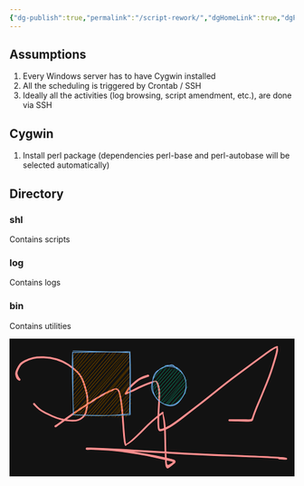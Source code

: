```yaml
---
{"dg-publish":true,"permalink":"/script-rework/","dgHomeLink":true,"dgPassFrontmatter":false}
---
```



## Assumptions

1. Every Windows server has to have Cygwin installed
2. All the scheduling is triggered by Crontab / SSH
3. Ideally all the activities (log browsing, script amendment, etc.), are done via SSH


## Cygwin

1. Install perl package (dependencies perl-base and perl-autobase will be selected automatically)

## Directory

### shl
Contains scripts

### log
Contains logs

### bin
Contains utilities

<svg version="1.1" xmlns="http://www.w3.org/2000/svg" viewBox="0 0 446.5 215.5" width="893" height="431" filter="invert(93%) hue-rotate(180deg)">
  <!-- svg-source:excalidraw -->
  
  <defs>
    <style>
      @font-face {
        font-family: "Virgil";
        src: url("https://unpkg.com/@zsviczian/excalidraw@0.12.0-obsidian-8/dist/excalidraw-assets/Virgil.woff2");
      }
      @font-face {
        font-family: "Cascadia";
        src: url("https://unpkg.com/@zsviczian/excalidraw@0.12.0-obsidian-8/dist/excalidraw-assets/Cascadia.woff2");
      }
    </style>
  </defs>
  <rect x="0" y="0" width="446.5" height="215.5" fill="#ffffff"/><g transform="translate(15.5 64) rotate(0 52 14.5)" stroke="none"><path fill="#c92a2a" d="M -1.09,1.31 Q -1.09,1.31 -2.02,0.66 -2.95,0.01 -3.82,-0.98 -4.70,-1.98 -5.48,-4.05 -6.27,-6.12 -6.53,-8.78 -6.80,-11.45 -4.64,-16.14 -2.49,-20.84 -0.19,-23.95 2.10,-27.06 8.32,-30.24 14.54,-33.41 21.12,-35.00 27.69,-36.60 38.08,-36.25 48.48,-35.91 58.16,-33.13 67.84,-30.36 76.94,-24.51 86.04,-18.65 92.12,-12.34 98.20,-6.03 101.87,4.44 105.54,14.91 107.06,22.82 108.58,30.72 107.64,38.98 106.71,47.24 105.24,51.83 103.78,56.43 100.12,59.73 96.46,63.03 92.01,64.44 87.57,65.85 79.67,65.42 71.77,64.99 65.22,63.33 58.67,61.68 50.80,58.22 42.94,54.76 38.30,52.28 33.66,49.79 30.31,47.10 26.97,44.40 24.36,41.67 21.75,38.93 21.63,38.72 21.51,38.51 21.46,38.28 21.42,38.04 21.45,37.80 21.48,37.57 21.59,37.35 21.69,37.14 21.86,36.97 22.03,36.79 22.25,36.69 22.46,36.58 22.70,36.55 22.94,36.51 23.17,36.56 23.41,36.60 23.62,36.72 23.83,36.84 23.99,37.02 24.15,37.20 24.25,37.42 24.34,37.64 24.36,37.88 24.38,38.12 24.32,38.35 24.27,38.58 24.14,38.78 24.01,38.99 23.82,39.14 23.64,39.29 23.41,39.37 23.18,39.46 22.94,39.46 22.70,39.47 22.47,39.40 22.24,39.33 22.05,39.19 21.85,39.05 21.71,38.86 21.57,38.66 21.50,38.43 21.43,38.20 21.44,37.96 21.44,37.72 21.53,37.50 21.61,37.27 21.76,37.08 21.91,36.90 22.11,36.77 22.31,36.64 22.55,36.58 22.78,36.52 23.02,36.54 23.26,36.56 23.48,36.65 23.70,36.75 23.88,36.91 24.06,37.07 24.06,37.07 24.06,37.07 26.34,39.71 28.62,42.36 31.77,44.92 34.91,47.48 39.46,49.92 44.00,52.35 51.66,55.74 59.32,59.13 65.63,60.75 71.93,62.36 79.40,62.84 86.86,63.32 90.83,62.16 94.80,60.99 98.09,58.22 101.37,55.46 102.72,51.19 104.07,46.92 105.02,39.05 105.96,31.19 104.48,23.49 103.00,15.78 99.60,5.76 96.20,-4.25 90.37,-10.31 84.55,-16.37 75.79,-22.04 67.04,-27.71 57.70,-30.40 48.36,-33.10 38.35,-33.44 28.35,-33.78 22.11,-32.26 15.87,-30.73 10.19,-27.93 4.51,-25.12 2.50,-22.27 0.49,-19.42 -1.40,-15.51 -3.30,-11.59 -2.96,-9.55 -2.62,-7.52 -1.56,-5.20 -0.49,-2.88 0.29,-2.10 1.09,-1.31 1.23,-1.16 1.37,-1.01 1.47,-0.83 1.57,-0.65 1.63,-0.45 1.68,-0.25 1.69,-0.05 1.70,0.15 1.65,0.35 1.61,0.55 1.52,0.74 1.43,0.92 1.30,1.08 1.17,1.24 1.00,1.36 0.83,1.48 0.64,1.56 0.45,1.64 0.25,1.67 0.05,1.70 -0.15,1.68 -0.35,1.67 -0.55,1.60 -0.74,1.53 -0.92,1.42 -1.09,1.31 -1.09,1.31 L -1.09,1.31 Z"/></g><g transform="translate(217 58) rotate(0 84.25 19.5)" stroke="none"><path fill="#c92a2a" d="M 0.56,1.68 Q 0.56,1.68 -3.33,2.92 -7.23,4.15 -10.69,5.63 -14.15,7.11 -18.79,11.08 -23.42,15.05 -26.43,18.17 -29.44,21.28 -31.10,23.81 -32.76,26.35 -33.11,27.54 -33.46,28.73 -33.58,28.88 -33.71,29.03 -33.87,29.15 -34.03,29.27 -34.22,29.34 -34.40,29.42 -34.60,29.45 -34.79,29.48 -34.99,29.46 -35.19,29.44 -35.37,29.37 -35.56,29.31 -35.73,29.20 -35.89,29.09 -36.03,28.95 -36.17,28.80 -36.26,28.63 -36.36,28.46 -36.41,28.26 -36.46,28.07 -36.47,27.87 -36.47,27.68 -36.43,27.48 -36.39,27.29 -36.30,27.11 -36.21,26.93 -34.72,26.62 -33.22,26.31 -28.47,23.86 -23.72,21.40 -19.39,19.20 -15.07,16.99 -8.43,14.16 -1.79,11.34 2.92,9.71 7.64,8.08 11.14,7.78 14.65,7.48 16.30,11.97 17.94,16.47 18.64,21.37 19.34,26.27 18.91,35.89 18.47,45.51 18.00,53.44 17.52,61.37 17.46,68.29 17.41,75.22 17.66,78.40 17.92,81.59 18.33,82.88 18.75,84.17 24.07,82.18 29.39,80.19 35.90,76.21 42.41,72.22 54.66,62.79 66.91,53.36 78.19,44.74 89.47,36.12 104.03,24.43 118.59,12.73 130.84,3.43 143.09,-5.85 157.50,-16.42 171.91,-26.98 180.48,-33.19 189.05,-39.40 193.44,-42.20 197.84,-45.01 199.67,-45.65 201.50,-46.28 201.65,-46.36 201.80,-46.43 201.97,-46.47 202.14,-46.50 202.31,-46.49 202.48,-46.49 202.64,-46.44 202.80,-46.40 202.95,-46.31 203.10,-46.23 203.22,-46.11 203.35,-45.99 203.44,-45.85 203.53,-45.71 203.58,-45.55 203.64,-45.38 203.65,-45.21 203.67,-45.05 203.64,-44.88 203.61,-44.71 203.55,-44.55 203.48,-44.40 203.38,-44.26 203.28,-44.12 203.15,-44.01 203.02,-43.91 203.58,-42.83 204.15,-41.74 203.35,-37.48 202.54,-33.22 199.59,-23.52 196.65,-13.82 193.95,-5.69 191.26,2.43 187.08,12.53 182.90,22.64 180.12,29.36 177.34,36.07 174.28,43.25 171.23,50.42 169.22,55.60 167.21,60.78 166.37,63.39 165.52,66.00 165.10,67.48 164.68,68.96 164.01,69.92 163.35,70.87 161.60,71.43 159.85,71.99 154.04,71.75 148.23,71.50 140.98,71.37 133.73,71.23 130.64,71.16 127.55,71.08 127.30,71.04 127.06,71.00 126.84,70.88 126.62,70.76 126.45,70.58 126.28,70.39 126.18,70.17 126.07,69.94 126.05,69.69 126.03,69.44 126.08,69.20 126.14,68.96 126.27,68.74 126.40,68.53 126.59,68.37 126.78,68.21 127.02,68.12 127.25,68.03 127.50,68.02 127.75,68.01 127.99,68.08 128.23,68.15 128.43,68.29 128.64,68.43 128.78,68.64 128.93,68.84 129.01,69.07 129.09,69.31 129.09,69.56 129.08,69.81 129.00,70.04 128.92,70.28 128.77,70.48 128.61,70.67 128.40,70.81 128.20,70.95 127.96,71.01 127.71,71.08 127.47,71.06 127.22,71.04 126.99,70.95 126.75,70.86 126.57,70.69 126.38,70.53 126.25,70.31 126.13,70.10 126.07,69.85 126.02,69.61 126.05,69.36 126.08,69.11 126.19,68.89 126.30,68.66 126.47,68.48 126.64,68.31 126.87,68.19 127.09,68.08 127.33,68.04 127.58,68.00 127.58,68.00 127.58,68.00 130.67,67.99 133.76,67.98 141.05,68.00 148.35,68.02 153.76,68.13 159.17,68.25 160.49,68.05 161.81,67.86 162.41,66.52 163.00,65.18 163.86,62.50 164.73,59.82 166.75,54.60 168.77,49.37 171.81,42.21 174.85,35.05 177.62,28.32 180.38,21.60 184.51,11.58 188.64,1.56 191.31,-6.53 193.97,-14.63 196.85,-24.19 199.73,-33.75 200.47,-37.59 201.22,-41.43 201.36,-43.86 201.50,-46.28 201.65,-46.36 201.80,-46.43 201.97,-46.47 202.14,-46.50 202.31,-46.49 202.48,-46.49 202.64,-46.44 202.80,-46.40 202.95,-46.31 203.10,-46.23 203.22,-46.11 203.35,-45.99 203.44,-45.85 203.53,-45.71 203.58,-45.55 203.64,-45.38 203.65,-45.21 203.67,-45.05 203.64,-44.88 203.61,-44.71 203.55,-44.55 203.48,-44.40 203.38,-44.26 203.28,-44.12 203.15,-44.02 203.02,-43.91 201.14,-43.33 199.26,-42.75 194.95,-39.98 190.63,-37.22 182.07,-31.00 173.52,-24.78 159.14,-14.22 144.75,-3.66 132.55,5.62 120.35,14.91 105.78,26.66 91.22,38.40 79.97,47.05 68.72,55.71 56.38,65.28 44.03,74.84 37.32,79.03 30.61,83.21 24.77,85.38 18.94,87.55 17.50,86.43 16.06,85.32 15.68,83.56 15.29,81.81 15.02,78.50 14.75,75.20 14.81,68.20 14.86,61.21 15.33,53.30 15.80,45.39 16.23,36.01 16.67,26.63 16.02,22.00 15.38,17.37 13.86,12.96 12.35,8.56 10.46,9.65 8.56,10.73 3.95,12.36 -0.65,13.99 -7.18,16.81 -13.70,19.63 -18.01,21.90 -22.32,24.18 -27.89,26.45 -33.46,28.73 -33.58,28.88 -33.71,29.03 -33.87,29.15 -34.03,29.27 -34.22,29.34 -34.40,29.42 -34.60,29.45 -34.79,29.48 -34.99,29.46 -35.19,29.44 -35.37,29.37 -35.56,29.31 -35.73,29.20 -35.89,29.09 -36.03,28.95 -36.16,28.80 -36.26,28.63 -36.36,28.46 -36.41,28.26 -36.46,28.07 -36.47,27.87 -36.47,27.68 -36.43,27.48 -36.39,27.29 -36.30,27.11 -36.21,26.93 -35.67,25.88 -35.13,24.82 -33.33,22.05 -31.54,19.29 -28.45,16.04 -25.37,12.78 -20.41,8.53 -15.44,4.28 -11.86,2.64 -8.28,1.01 -4.42,-0.33 -0.56,-1.68 -0.35,-1.73 -0.14,-1.77 0.07,-1.76 0.28,-1.75 0.49,-1.69 0.69,-1.63 0.88,-1.53 1.07,-1.42 1.22,-1.27 1.38,-1.12 1.49,-0.94 1.60,-0.76 1.67,-0.55 1.74,-0.35 1.76,-0.14 1.77,0.07 1.74,0.28 1.71,0.49 1.62,0.69 1.54,0.89 1.41,1.06 1.28,1.23 1.11,1.37 0.95,1.50 0.75,1.59 0.56,1.68 0.56,1.68 L 0.56,1.68 Z"/></g><g transform="translate(72 137) rotate(0 182.25 3.25)" stroke="none"><path fill="#c92a2a" d="M -0.84,-1.31 Q -0.84,-1.31 1.18,-2.57 3.21,-3.84 10.95,-9.38 18.69,-14.92 26.60,-20.44 34.51,-25.97 46.52,-33.78 58.53,-41.60 66.81,-46.65 75.08,-51.70 82.26,-55.02 89.43,-58.35 93.21,-59.30 96.99,-60.26 99.42,-57.04 101.85,-53.82 103.75,-41.60 105.65,-29.38 106.42,-18.49 107.18,-7.60 107.80,1.30 108.41,10.22 109.10,17.15 109.78,24.08 110.51,26.61 111.23,29.13 111.23,29.29 111.23,29.45 111.19,29.61 111.14,29.76 111.07,29.90 110.99,30.04 110.88,30.15 110.77,30.27 110.64,30.36 110.51,30.44 110.36,30.50 110.21,30.55 110.05,30.57 109.89,30.58 109.74,30.56 109.58,30.54 109.43,30.48 109.29,30.42 109.16,30.32 109.03,30.23 108.93,30.11 108.82,29.99 108.75,29.85 108.68,29.70 108.65,29.55 108.61,29.39 113.53,25.82 118.45,22.25 125.78,15.18 133.10,8.11 138.69,2.36 144.27,-3.38 150.57,-8.89 156.87,-14.40 160.43,-17.18 163.98,-19.96 165.60,-21.15 167.23,-22.34 167.37,-22.42 167.51,-22.51 167.67,-22.56 167.82,-22.61 167.99,-22.62 168.15,-22.63 168.31,-22.60 168.48,-22.57 168.63,-22.50 168.78,-22.43 168.91,-22.33 169.03,-22.23 169.14,-22.10 169.24,-21.97 169.30,-21.82 169.37,-21.67 169.40,-21.51 169.43,-21.34 169.42,-21.18 169.41,-21.02 169.36,-20.86 169.31,-20.70 169.23,-20.56 169.14,-20.42 169.03,-20.30 168.91,-20.19 170.41,-14.01 171.91,-7.84 172.46,-0.55 173.01,6.73 173.24,20.18 173.47,33.64 173.85,43.06 174.24,52.49 174.54,57.05 174.85,61.61 177.98,59.98 181.12,58.35 182.84,57.04 184.56,55.74 183.43,55.48 182.30,55.22 173.23,53.06 164.16,50.89 154.54,48.78 144.91,46.67 129.36,44.03 113.80,41.40 103.18,39.97 92.55,38.55 83.19,37.94 73.82,37.32 66.97,37.05 60.11,36.78 56.47,36.66 52.84,36.54 51.43,36.61 50.02,36.67 49.56,36.73 49.11,36.78 48.90,36.75 48.69,36.72 48.49,36.64 48.30,36.55 48.13,36.43 47.96,36.30 47.82,36.14 47.68,35.98 47.59,35.79 47.50,35.59 47.46,35.39 47.41,35.18 47.42,34.97 47.42,34.75 47.48,34.55 47.54,34.35 47.64,34.16 47.75,33.98 47.89,33.82 48.04,33.67 48.22,33.55 48.40,33.44 48.60,33.37 48.80,33.30 49.01,33.28 49.22,33.26 50.29,33.23 51.35,33.19 54.99,33.25 58.63,33.32 72.85,33.94 87.08,34.57 102.03,35.42 116.99,36.28 143.75,37.80 170.51,39.33 191.66,40.56 212.81,41.79 230.70,42.61 248.59,43.42 272.30,44.35 296.00,45.27 311.83,45.96 327.66,46.64 338.27,47.22 348.89,47.80 353.25,48.05 357.62,48.30 359.81,48.84 361.99,49.38 361.85,49.33 361.70,49.27 361.88,49.33 362.05,49.39 362.20,49.49 362.35,49.59 362.48,49.72 362.60,49.85 362.69,50.01 362.78,50.17 362.83,50.34 362.88,50.52 362.89,50.70 362.89,50.88 362.86,51.06 362.82,51.24 362.74,51.40 362.66,51.56 362.54,51.70 362.43,51.84 362.28,51.95 362.14,52.06 361.97,52.13 361.80,52.20 361.62,52.23 361.44,52.26 361.26,52.24 361.08,52.22 355.74,51.86 350.40,51.50 350.12,51.42 349.84,51.35 349.59,51.19 349.35,51.02 349.17,50.79 348.99,50.56 348.89,50.29 348.79,50.01 348.79,49.72 348.79,49.42 348.88,49.15 348.97,48.87 349.14,48.63 349.31,48.40 349.56,48.23 349.80,48.06 350.08,47.98 350.36,47.90 350.65,47.91 350.94,47.92 351.22,48.03 351.49,48.13 351.71,48.32 351.94,48.51 352.09,48.76 352.25,49.00 352.31,49.29 352.38,49.57 352.35,49.87 352.33,50.16 352.21,50.43 352.09,50.69 351.89,50.91 351.69,51.12 351.43,51.26 351.17,51.40 350.89,51.45 350.60,51.50 350.31,51.46 350.02,51.42 349.76,51.28 349.50,51.15 349.29,50.94 349.09,50.73 348.96,50.46 348.84,50.20 348.80,49.91 348.77,49.62 348.83,49.33 348.89,49.05 349.03,48.79 349.18,48.54 349.40,48.35 349.62,48.16 349.89,48.04 350.17,47.93 350.46,47.91 350.75,47.89 350.75,47.89 350.75,47.89 356.23,48.58 361.70,49.27 361.88,49.33 362.05,49.39 362.20,49.49 362.35,49.59 362.48,49.72 362.60,49.85 362.69,50.01 362.78,50.17 362.83,50.34 362.88,50.52 362.89,50.70 362.89,50.88 362.86,51.06 362.82,51.24 362.74,51.40 362.66,51.56 362.54,51.70 362.43,51.84 362.28,51.95 362.14,52.06 361.97,52.13 361.80,52.20 361.62,52.23 361.44,52.26 361.26,52.24 361.08,52.22 360.80,51.84 360.52,51.45 358.99,51.21 357.47,50.97 353.10,50.73 348.74,50.48 338.14,49.92 327.54,49.35 311.72,48.68 295.90,48.01 272.18,47.10 248.47,46.20 230.56,45.41 212.65,44.62 191.50,43.43 170.35,42.23 143.59,40.76 116.82,39.29 101.89,38.51 86.95,37.73 72.79,37.21 58.63,36.68 55.01,36.75 51.38,36.83 50.24,36.80 49.11,36.78 48.90,36.75 48.69,36.72 48.49,36.64 48.30,36.56 48.13,36.43 47.96,36.30 47.82,36.14 47.68,35.98 47.59,35.79 47.50,35.59 47.46,35.39 47.41,35.18 47.42,34.97 47.42,34.76 47.48,34.55 47.54,34.35 47.64,34.16 47.75,33.98 47.89,33.82 48.04,33.67 48.22,33.55 48.40,33.44 48.60,33.37 48.80,33.30 49.01,33.28 49.22,33.26 49.67,33.36 50.12,33.46 51.52,33.61 52.92,33.76 56.57,33.86 60.21,33.95 67.11,34.18 74.01,34.41 83.47,34.98 92.94,35.55 103.63,36.90 114.32,38.26 129.97,40.81 145.62,43.36 155.30,45.34 164.98,47.31 174.28,49.35 183.57,51.38 185.86,52.34 188.15,53.29 188.18,55.03 188.20,56.78 187.34,57.47 186.47,58.16 184.84,59.51 183.20,60.86 179.87,63.50 176.54,66.13 175.32,65.88 174.10,65.62 173.17,63.72 172.23,61.82 171.92,57.21 171.61,52.59 171.23,43.14 170.84,33.68 170.61,20.30 170.39,6.92 169.85,-0.21 169.32,-7.36 168.27,-14.85 167.23,-22.34 167.37,-22.42 167.51,-22.51 167.67,-22.56 167.82,-22.61 167.99,-22.62 168.15,-22.63 168.31,-22.60 168.48,-22.57 168.63,-22.50 168.78,-22.43 168.91,-22.33 169.03,-22.23 169.14,-22.10 169.24,-21.97 169.30,-21.82 169.37,-21.67 169.40,-21.51 169.43,-21.34 169.42,-21.18 169.41,-21.02 169.36,-20.86 169.31,-20.70 169.23,-20.56 169.14,-20.42 169.03,-20.30 168.91,-20.19 167.25,-19.04 165.60,-17.89 162.10,-15.15 158.60,-12.42 152.38,-6.98 146.16,-1.55 140.55,4.23 134.93,10.01 127.40,17.24 119.88,24.47 115.56,26.80 111.23,29.13 111.23,29.29 111.23,29.45 111.19,29.60 111.14,29.76 111.07,29.90 110.99,30.04 110.88,30.15 110.77,30.27 110.64,30.36 110.51,30.44 110.36,30.50 110.21,30.55 110.05,30.57 109.89,30.58 109.74,30.56 109.58,30.54 109.43,30.48 109.29,30.42 109.16,30.32 109.03,30.23 108.93,30.11 108.82,29.99 108.75,29.85 108.68,29.70 108.65,29.55 108.61,29.40 107.89,26.87 107.16,24.35 106.47,17.38 105.77,10.40 105.16,1.49 104.54,-7.42 103.78,-18.20 103.02,-28.98 101.32,-40.69 99.62,-52.40 97.63,-55.42 95.65,-58.44 93.11,-57.17 90.56,-55.90 83.53,-52.64 76.50,-49.37 68.27,-44.33 60.04,-39.28 48.09,-31.47 36.13,-23.66 28.25,-18.12 20.37,-12.57 12.60,-6.95 4.83,-1.33 2.83,-0.00 0.84,1.31 0.67,1.39 0.50,1.47 0.32,1.51 0.13,1.55 -0.05,1.54 -0.23,1.54 -0.42,1.49 -0.60,1.44 -0.76,1.34 -0.92,1.25 -1.06,1.12 -1.20,0.99 -1.30,0.83 -1.40,0.68 -1.46,0.50 -1.52,0.32 -1.54,0.13 -1.56,-0.05 -1.53,-0.23 -1.50,-0.42 -1.43,-0.59 -1.35,-0.77 -1.24,-0.92 -1.13,-1.07 -0.98,-1.19 -0.84,-1.31 -0.84,-1.31 L -0.84,-1.31 Z"/></g><g stroke-linecap="round" transform="translate(223 42) rotate(0 27 31)"><path d="M6.09 10.59 C6.09 10.59, 6.09 10.59, 6.09 10.59 M6.09 10.59 C6.09 10.59, 6.09 10.59, 6.09 10.59 M4 19.39 C5.84 16.66, 10.81 10.25, 20.4 0.07 M4.13 18.93 C8.59 14.81, 13.05 9.27, 20.17 0.88 M2.52 25.78 C8.27 23.36, 12.86 17.63, 22.12 2.4 M2.78 28.11 C7.45 22.59, 10.94 16.03, 23.98 3.69 M1.59 34.38 C10.33 25.32, 16.96 15.16, 28.06 5.26 M1.75 33.79 C8.98 24.79, 16.11 18.58, 28.56 2.69 M2.58 36.07 C8.89 31.29, 18.45 21.3, 30.63 6.44 M2.86 38.23 C14.78 23.81, 26.3 11.94, 32.11 5.18 M5.64 42.85 C12.59 30.16, 23.95 22.32, 36.91 3.64 M5.78 41.87 C12.88 32.05, 21.35 23.12, 38.2 5.32 M7.51 45.42 C18.84 31.92, 33.43 14.72, 41.21 5.83 M5.69 46.5 C18.71 31.73, 31.42 19.34, 41.09 6.16 M7.21 49.99 C18.1 39.51, 24.37 30.74, 44.75 8.08 M7.83 50.81 C17.52 39.49, 29.31 27.23, 45.36 8.06 M10.52 52.82 C17.68 43.39, 27.02 35.21, 46.78 11.31 M11.78 52.49 C19.18 45.11, 25.54 36.53, 47.79 11.15 M12.51 57.84 C23.6 46.65, 32.08 34.87, 47.69 14.39 M14.88 56.61 C21.46 47.88, 29.29 38.83, 50.37 15.09 M16.5 59.17 C28.91 49.76, 37.77 39.12, 50.82 19.46 M17.02 57.69 C28.79 44.23, 39.82 32.01, 52.89 19.01 M21.93 61.18 C34.79 47.57, 45.77 31.55, 55.49 21.73 M21.33 60.5 C30.65 49.63, 38.07 38.95, 53.91 22.99 M22.74 62.81 C31.06 51.36, 41.2 45.2, 53.55 28.31 M24.45 62.02 C35.26 48.79, 47.82 36.3, 54.04 27.56 M30.44 60.88 C36.3 53.43, 43.51 46.23, 55.66 33.97 M30.39 61.36 C38.26 53.66, 45.68 43.39, 56.17 33.09 M39.37 57.41 C42.22 57.28, 42.11 50.59, 53.88 42.78 M37.69 58.79 C41.78 54.99, 46.03 51.85, 52.82 42.07" stroke="#12b886" stroke-width="0.5" fill="none"/><path d="M20.91 0.34 C26.06 -1.23, 34.71 0.32, 39.82 3.5 C44.94 6.69, 49.47 13.37, 51.62 19.45 C53.77 25.53, 54.54 33.62, 52.72 39.98 C50.89 46.34, 45.55 54.02, 40.68 57.59 C35.81 61.16, 29.08 62.48, 23.5 61.43 C17.91 60.38, 10.93 56.22, 7.18 51.29 C3.42 46.36, 1.17 38.59, 0.97 31.84 C0.76 25.08, 1.24 16.2, 5.94 10.75 C10.65 5.31, 24.3 0.54, 29.2 -0.84 C34.1 -2.23, 35.63 1.86, 35.33 2.46 M37.93 4.21 C42.94 6.53, 49.16 12.51, 51.56 18.39 C53.95 24.28, 54.05 32.85, 52.31 39.5 C50.57 46.15, 45.58 54.43, 41.11 58.31 C36.63 62.19, 30.88 63.74, 25.46 62.78 C20.03 61.82, 12.9 57.31, 8.57 52.54 C4.23 47.77, -0.26 40.94, -0.56 34.16 C-0.87 27.38, 3.11 17.31, 6.75 11.86 C10.38 6.42, 15.97 2.84, 21.26 1.49 C26.55 0.14, 35.51 3.15, 38.49 3.76 C41.47 4.37, 39.32 4.87, 39.11 5.17" stroke="#1864ab" stroke-width="1" fill="none"/></g><g stroke-linecap="round" transform="translate(99.5 21) rotate(0 44.5 49.25)"><path d="M0 0 C0 0, 0 0, 0 0 M0 0 C0 0, 0 0, 0 0 M-0.34 7.16 C1.17 4.51, 2.96 1.41, 5.78 0.43 M-0.14 6.13 C0.53 5.54, 1.97 3.66, 4.66 0.07 M-1.44 13.61 C5.6 8.49, 7.58 1.41, 11.5 -0.22 M-0.25 12.6 C2.11 8.86, 4.91 6.95, 11.04 -0.72 M-0.8 17.23 C2.21 16.12, 5.71 11.18, 15.7 -0.19 M0.49 18.92 C4.37 15.31, 7.53 10.72, 14.97 -0.27 M-0.44 23.96 C8.97 16.45, 17.4 4.61, 20.84 0.55 M-0.56 24.29 C4.41 18.18, 8.96 12.59, 20.45 0.49 M-0.18 29.98 C5.91 24.22, 13.29 17.7, 24.66 -1.32 M0.43 29.95 C8.89 18.72, 18.86 7.66, 25.92 -0.61 M-0.77 36.23 C6.14 25.76, 14.79 19.14, 29.93 0.33 M0.24 36.06 C9.13 25.93, 18.83 14.56, 32.77 -0.3 M-1.83 41.57 C13.1 27.93, 27.48 11.07, 37.9 -0.35 M0.85 42.27 C13.35 25.78, 26.47 10.57, 37.48 1.18 M-1.33 49.66 C16.24 30.14, 31.65 9.45, 41.96 -0.63 M0.75 49.21 C9.58 38.45, 18.26 29, 43.19 0.27 M1.38 54.19 C18.54 34.02, 38.12 10.7, 48.84 1.36 M-0.2 55.46 C13.74 39.5, 26.7 23.26, 47.69 -0.64 M-1.22 61.52 C12.28 50.03, 23.04 35.36, 52.28 -0.84 M-0.73 60.78 C13.05 45.03, 25.77 29.28, 52.93 -1.07 M0.23 67.94 C18.25 48.05, 36.96 24.97, 58.24 0.6 M0.74 67.06 C21.58 42.15, 46.16 15.71, 57.14 0.85 M0.43 74.49 C23.75 45.14, 51.12 17.29, 62.56 0.32 M-0.63 73.78 C18.9 51.73, 35.49 30.38, 64.26 0.55 M1.86 79.81 C15.76 63.47, 29.4 47.25, 68.19 -1.66 M0.22 78.51 C20.03 57.33, 40.8 32.96, 68.04 0.26 M1.85 83.39 C21.38 61.74, 44.21 35.53, 74.83 0.62 M0.16 84.86 C17.45 66.6, 32.59 47.41, 73.53 -0.8 M-0.25 90.2 C27.9 58.31, 56.7 26.27, 80.14 1.67 M0.85 90.69 C31.76 55.52, 61.87 19.86, 79.14 0.85 M-0.05 97.96 C26.29 72.21, 48.96 43.68, 85.45 1.02 M0.68 98.11 C29.18 66.07, 55.6 32.5, 84.16 -0.89 M1.01 98.93 C29.82 71.83, 54.43 44.57, 88.23 2.62 M3.64 100.87 C21.29 79.96, 38.97 58.99, 90.13 0.32 M6.84 100.78 C27.23 78.13, 49.45 52.05, 89.23 6.39 M7.42 99.96 C37.84 66.88, 67.29 31.79, 89.77 6.46 M11.74 99.91 C33.58 76.5, 53.36 55.64, 89.4 13.18 M14.27 100.48 C36.97 73.7, 58.72 47.89, 88.76 12.84 M18.86 101.94 C43.68 73.24, 66.53 49.86, 90.53 20.47 M18.31 100.89 C36.69 81.1, 54.7 61.15, 90.24 19.34 M23.24 101.32 C38.89 84.46, 52.5 66.48, 88.97 23.61 M24.4 100.21 C46.06 75.99, 67.55 51.07, 89.36 24.39 M28.99 99.91 C43.86 82, 56.98 65.19, 88.7 33.15 M28.18 101.26 C50.51 76.25, 70.8 52.2, 90.18 31.94 M35.02 99.46 C47.77 83.77, 59.31 69.11, 89.76 37.64 M35.62 100.86 C54.12 76.27, 74.01 52.91, 89.01 36.91 M40.18 100.29 C53.03 86.32, 67.11 70.93, 90.78 44.47 M39.04 101.09 C51.75 87.42, 63.95 73.38, 88.65 43.69 M44.31 102.51 C55.39 88.58, 69.39 72.14, 87.93 47.16 M43.97 100.18 C54.91 89.13, 64.53 79.6, 90.36 48.05 M48.71 100.86 C62.31 88.29, 69.22 75.17, 90.2 53.92 M50.49 100.06 C62.12 87.2, 75.94 72.6, 88.81 55.42 M54.62 101.56 C65.01 93.63, 71.5 83.72, 90.34 62.97 M55.51 100.81 C65.07 90.94, 74.93 78.2, 90 60.84 M62.23 101.54 C72.5 90.01, 84.05 73.73, 91.39 67.36 M60.69 100.56 C70.47 89.32, 81.49 76.42, 89.56 67.4 M65.86 101.11 C71.68 91.38, 78.22 83.98, 91.14 73.78 M65.42 101.82 C72.22 92.96, 80.93 84.74, 90.06 73.76 M69.69 102.41 C76.11 94.77, 82.89 90.97, 91.13 79.84 M71.4 100.6 C75.39 95.34, 80.89 89.9, 89.87 79.06 M74.91 102.07 C80.58 97.3, 86.54 91.49, 89.87 84.69 M75.62 100.71 C79.4 97.03, 82.71 94.68, 89.25 86.2 M82.86 101.19 C83.77 97.03, 85.9 95.57, 88.55 91.18 M82.6 100.75 C85.44 97.76, 88.29 94, 89.26 92.54" stroke="#fab005" stroke-width="0.5" fill="none"/><path d="M0.02 -1.72 C27.17 -1.87, 52.07 1.07, 87.57 -0.79 M-0.74 0.64 C34.79 -0.52, 69.46 -0.56, 88.46 0.98 M89.25 -0.82 C91.3 41.32, 88.69 79.52, 89.83 97.78 M88.62 -0.34 C89.94 33.14, 89.33 65.31, 88.42 98.21 M87.23 96.63 C63.97 99.76, 41.14 100.1, 1.71 97.99 M88.5 98.38 C53.47 99.54, 19.12 98.74, 0.07 97.96 M0.8 97.43 C-0.4 64.25, -2.19 30.14, -0.65 0.18 M0.57 98.25 C-0.86 60.59, 0.48 24.17, -0.69 0.79" stroke="#1864ab" stroke-width="1" fill="none"/></g></svg>